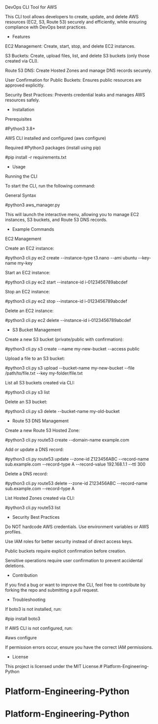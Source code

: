 DevOps CLI Tool for AWS

This CLI tool allows developers to create, update, and delete AWS resources (EC2, S3, Route 53) securely and efficiently, while ensuring compliance with DevOps best practices.

- Features

EC2 Management: Create, start, stop, and delete EC2 instances.

S3 Buckets: Create, upload files, list, and delete S3 buckets (only those created via CLI).

Route 53 DNS: Create Hosted Zones and manage DNS records securely.

User Confirmation for Public Buckets: Ensures public resources are approved explicitly.

Security Best Practices: Prevents credential leaks and manages AWS resources safely.

- Installation

Prerequisites

#Python3 3.8+

AWS CLI installed and configured (aws configure)

Required #Python3 packages (install using pip)

#pip install -r requirements.txt

- Usage

Running the CLI

To start the CLI, run the following command:

General Syntax

#python3 aws_manager.py

This will launch the interactive menu, allowing you to manage EC2 instances, S3 buckets, and Route 53 DNS records.

- Example Commands

EC2 Management

Create an EC2 instance:

#python3 cli.py ec2 create --instance-type t3.nano --ami ubuntu --key-name my-key

Start an EC2 instance:

#python3 cli.py ec2 start --instance-id i-0123456789abcdef

Stop an EC2 instance:

#python3 cli.py ec2 stop --instance-id i-0123456789abcdef

Delete an EC2 instance:

#python3 cli.py ec2 delete --instance-id i-0123456789abcdef

- S3 Bucket Management

Create a new S3 bucket (private/public with confirmation):

#python3 cli.py s3 create --name my-new-bucket --access public

Upload a file to an S3 bucket:

#python3 cli.py s3 upload --bucket-name my-new-bucket --file /path/to/file.txt --key my-folder/file.txt

List all S3 buckets created via CLI:

#python3 cli.py s3 list

Delete an S3 bucket:

#python3 cli.py s3 delete --bucket-name my-old-bucket

- Route 53 DNS Management

Create a new Route 53 Hosted Zone:

#python3 cli.py route53 create --domain-name example.com

Add or update a DNS record:

#python3 cli.py route53 update --zone-id Z123456ABC --record-name sub.example.com --record-type A --record-value 192.168.1.1 --ttl 300

Delete a DNS record:

#python3 cli.py route53 delete --zone-id Z123456ABC --record-name sub.example.com --record-type A

List Hosted Zones created via CLI:

#python3 cli.py route53 list

- Security Best Practices

Do NOT hardcode AWS credentials. Use environment variables or AWS profiles.

Use IAM roles for better security instead of direct access keys.

Public buckets require explicit confirmation before creation.

Sensitive operations require user confirmation to prevent accidental deletions.

- Contribution

If you find a bug or want to improve the CLI, feel free to contribute by forking the repo and submitting a pull request.

- Troubleshooting

If boto3 is not installed, run:

#pip install boto3

If AWS CLI is not configured, run:

#aws configure

If permission errors occur, ensure you have the correct IAM permissions.

- License 

This project is licensed under the MIT License.# Platform-Engineering-Python
# Platform-Engineering-Python
# Platform-Engineering-Python
